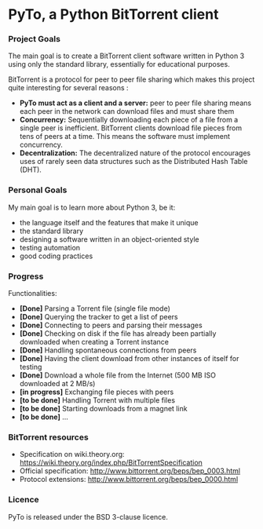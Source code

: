 # PyTo, a Python BitTorrent client
### Project Goals
The main goal is to create a BitTorrent client software written in Python 3 using only the standard library, essentially for educational purposes.

BitTorrent is a protocol for peer to peer file sharing which makes this project quite interesting for several reasons :

 * **PyTo must act as a client and a server:** peer to peer file sharing means each peer in the network can download files and must share them
 * **Concurrency:** Sequentially downloading each piece of a file from a single peer is inefficient. BitTorrent clients download file pieces from tens of peers at a time. This means the software must implement concurrency.
 * **Decentralization:** The decentralized nature of the protocol encourages uses of rarely seen data structures such as the Distributed Hash Table (DHT).

### Personal Goals
My main goal is to learn more about Python 3, be it:

 * the language itself and the features that make it unique
 * the standard library
 * designing a software written in an object-oriented style
 * testing automation
 * good coding practices

### Progress

Functionalities:

 * **[Done]** Parsing a Torrent file (single file mode)
 * **[Done]** Querying the tracker to get a list of peers
 * **[Done]** Connecting to peers and parsing their messages
 * **[Done]** Checking on disk if the file has already been partially downloaded when creating a Torrent instance
 * **[Done]** Handling spontaneous connections from peers
 * **[Done]** Having the client download from other instances of itself for testing
 * **[Done]** Download a whole file from the Internet (500 MB ISO downloaded at 2 MB/s)
 * **[in progress]** Exchanging file pieces with peers
 * **[to be done]** Handling Torrent with multiple files
 * **[to be done]** Starting downloads from a magnet link
 * **[to be done]** ...


### BitTorrent resources

 * Specification on wiki.theory.org: https://wiki.theory.org/index.php/BitTorrentSpecification
 * Official specification: http://www.bittorrent.org/beps/bep_0003.html
 * Protocol extensions: http://www.bittorrent.org/beps/bep_0000.html

### Licence
PyTo is released under the BSD 3-clause licence.
